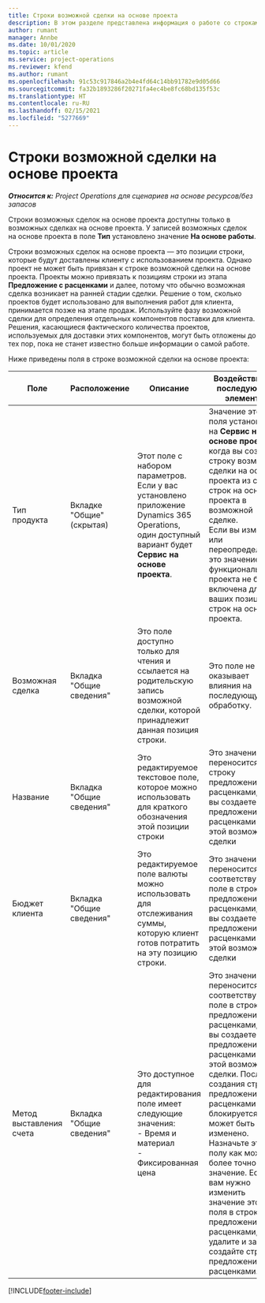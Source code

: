```yaml
---
title: Строки возможной сделки на основе проекта
description: В этом разделе представлена информация о работе со строками возможных сделок на основе проекта.
author: rumant
manager: Annbe
ms.date: 10/01/2020
ms.topic: article
ms.service: project-operations
ms.reviewer: kfend
ms.author: rumant
ms.openlocfilehash: 91c53c917846a2b4e4fd64c14bb91782e9d05d66
ms.sourcegitcommit: fa32b1893286f20271fa4ec4be8fc68bd135f53c
ms.translationtype: HT
ms.contentlocale: ru-RU
ms.lasthandoff: 02/15/2021
ms.locfileid: "5277669"
---
```

# <a name="project-based-opportunity-lines"></a>Строки возможной сделки на основе проекта

_**Относится к:** Project Operations для сценариев на основе ресурсов/без запасов_


Строки возможных сделок на основе проекта доступны только в возможных сделках на основе проекта. У записей возможных сделок на основе проекта в поле **Тип** установлено значение **На основе работы**.

Строки возможных сделок на основе проекта — это позиции строки, которые будут доставлены клиенту с использованием проекта. Однако проект не может быть привязан к строке возможной сделки на основе проекта. Проекты можно привязать к позициям строки из этапа **Предложение с расценками** и далее, потому что обычно возможная сделка возникает на ранней стадии сделки. Решение о том, сколько проектов будет использовано для выполнения работ для клиента, принимается позже на этапе продаж. Используйте фазу возможной сделки для определения отдельных компонентов поставки для клиента. Решения, касающиеся фактического количества проектов, используемых для доставки этих компонентов, могут быть отложены до тех пор, пока не станет известно больше информации о самой работе.

Ниже приведены поля в строке возможной сделки на основе проекта:

| **Поле** | **Расположение** | **Описание** | **Воздействие на последующие элементы** |
| --- | --- | --- | --- |
| Тип продукта | Вкладке "Общие" (скрытая) | Этот поле с набором параметров. Если у вас установлено приложение Dynamics 365 Operations, один доступный вариант будет **Сервис на основе проекта**.  | Значение этого поля установлено на **Сервис на основе проекта**, когда вы создаете строку возможной сделки на основе проекта из сетки строк на основе проекта в возможной сделке. <br> Если вы измените или переопределите это значение, функциональность проекта не будет включена для ваших позиций строк на основе проекта. |
| Возможная сделка | Вкладка "Общие сведения" | Это поле доступно только для чтения и ссылается на родительскую запись возможной сделки, которой принадлежит данная позиция строки. | Это поле не оказывает влияния на последующую обработку. |
| Название | Вкладка "Общие сведения" | Это редактируемое текстовое поле, которое можно использовать для краткого обозначения этой позиции строки | Это значение переносится в строку предложения с расценками, когда вы создаете предложение с расценками из этой возможной сделки |
| Бюджет клиента | Вкладка "Общие сведения" | Это редактируемое поле валюты можно использовать для отслеживания суммы, которую клиент готов потратить на эту позицию строки. | Это значение переносится в соответствующее поле в строке предложения с расценками, когда вы создаете предложение с расценками из этой возможной сделки |
| Метод выставления счета | Вкладка "Общие сведения" | Это доступное для редактирования поле имеет следующие значения:</br>- Время и материал</br>- Фиксированная цена | Это значение переносится в соответствующее поле в строке предложения с расценками, когда вы создаете предложение с расценками из этой возможной сделки. После создания строки предложения с расценками поле блокируется и не может быть изменено. Назначьте этому полу как можно более точное значение. Если вам нужно изменить значение этого поля в строке предложения с расценками, удалите и заново создайте строку предложения с расценками. |


[!INCLUDE[footer-include](../includes/footer-banner.md)]